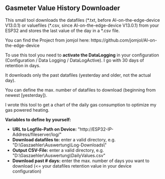 <h2><strong>Gasmeter Value History Downloader</strong></h2>
<p>This small tool downloads the datafiles (*.txt, before AI-on-the-edge-device V13.0.1) or valuefiles (*.csv, since AI-on-the-edge-device V13.0.1) from your ESP32 and stores the last value of the day in a *.csv file.</p>
<p>You can find the Project from jomjol here: https://github.com/jomjol/AI-on-the-edge-device<p>
<p>To use this tool you need to <strong>activate the DataLogging</strong> in your configuration (Configuration / Data Logging / DataLogActive). I go with 30 days of retention in days.</p>
<p>It downloads only the past datafiles (yesterday and older, not the actual day).</p>
<p>You can define the max. number of datafiles to download (beginning from newest [yesterday]).</p>
<p>I wrote this tool to get a chart of the daily gas consumption to optimize my gas powered heating.</p>
<p><strong>Variables to define by yourself:</strong></p>
<ul>
<li><strong>URL to Logfile-Path on Device:</strong> "http://ESP32-IP-Address/fileserver/log/"</li>
<li><strong>Download datafiles to:</strong> enter a valid directory, e.g. "D:\Gaszaehler\Auswertung\Log-Downloads\"</li>
<li><strong>Output CSV-File:</strong> enter a valid directory, e.g. "D:\Gaszaehler\Auswertung\DailyValues.csv"</li>
<li><strong>Download past # days:</strong> enter the max. number of days you want to download (&lt;= your datafiles retention value in your device configuration)</li>
</ul>
